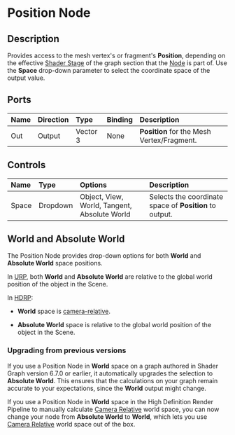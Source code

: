 # Position Node

## Description

Provides access to the mesh vertex's or fragment's **Position**, depending on the effective [Shader Stage](Shader-Stage.md) of the graph section that the [Node](Node.md) is part of. Use the **Space** drop-down parameter to select the coordinate space of the output value.

## Ports

| Name        | Direction           | Type  | Binding | Description |
|:------------ |:-------------|:-----|:---|:---|
| Out | Output      |    Vector 3 | None | **Position** for the Mesh Vertex/Fragment. |

## Controls

| Name        | Type           | Options  | Description |
|:------------ |:-------------|:-----|:---|
| Space | Dropdown | Object, View, World, Tangent, Absolute World | Selects the coordinate space of **Position** to output. |

## World and Absolute World

The Position Node provides drop-down options for both **World** and **Absolute World** space positions.

In [URP](https://docs.unity3d.com/Manual/urp/urp-introduction.html), both **World** and **Absolute World** are relative to the global world position of the object in the Scene.

In [HDRP](https://docs.unity3d.com/Packages/com.unity.render-pipelines.high-definition@latest/index.html):

- **World** space is [camera-relative](https://docs.unity3d.com/Packages/com.unity.render-pipelines.high-definition@latest?preview=1&subfolder=/manual/Camera-Relative-Rendering.html).

- **Absolute World** space is relative to the global world position of the object in the Scene.

### Upgrading from previous versions
If you use a Position Node in **World** space on a graph authored in Shader Graph version 6.7.0 or earlier, it automatically upgrades the selection to **Absolute World**. This ensures that the calculations on your graph remain accurate to your expectations, since the **World** output might change.

If you use a Position Node in **World** space in the High Definition Render Pipeline to manually calculate [Camera Relative](https://docs.unity3d.com/Packages/com.unity.render-pipelines.high-definition@latest?preview=1&subfolder=/manual/Camera-Relative-Rendering.html) world space, you can now change your node from **Absolute World** to **World**, which lets you use [Camera Relative](https://docs.unity3d.com/Packages/com.unity.render-pipelines.high-definition@latest?preview=1&subfolder=/manual/Camera-Relative-Rendering.html) world space out of the box.
